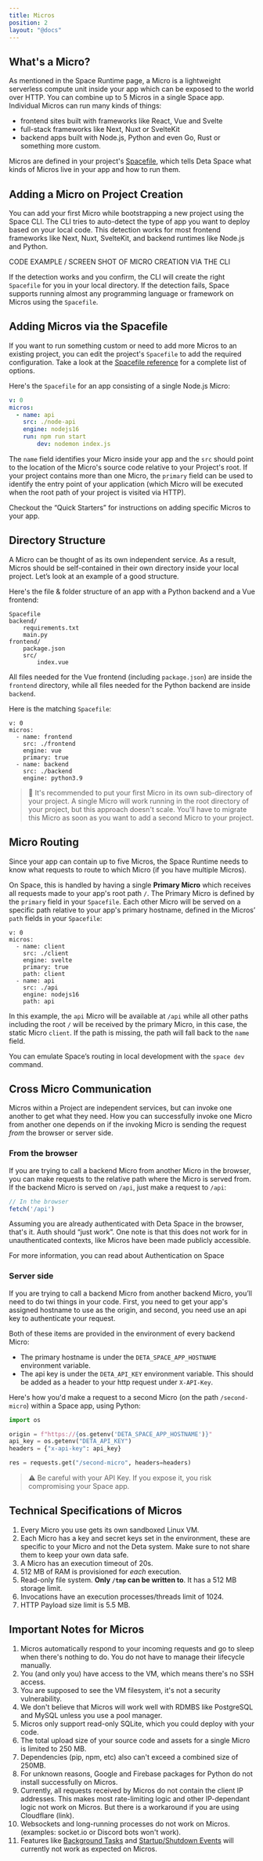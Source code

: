 ```yaml
---
title: Micros
position: 2
layout: "@docs"
---
```


## What's a Micro?

As mentioned in the Space Runtime page, a Micro is a lightweight serverless compute unit inside your app which can be exposed to the world over HTTP. You can combine up to 5 Micros in a single Space app. Individual Micros can run many kinds of things:

- frontend sites built with frameworks like React, Vue and Svelte
- full-stack frameworks like Next, Nuxt or SvelteKit
- backend apps built with Node.js, Python and even Go, Rust or something more custom.

Micros are defined in your project's [Spacefile](https://www.notion.so/docs/en/reference/spacefile), which tells Deta Space what kinds of Micros live in your app and how to run them.

## Adding a Micro on Project Creation

You can add your first Micro while bootstrapping a new project using the Space CLI. The CLI tries to auto-detect the type of app you want to deploy based on your local code. This detection works for most frontend frameworks like Next, Nuxt, SvelteKit, and backend runtimes like Node.js and Python.

CODE EXAMPLE / SCREEN SHOT OF MICRO CREATION VIA THE CLI

If the detection works and you confirm, the CLI will create the right `Spacefile` for you in your local directory. If the detection fails, Space supports running almost any programming language or framework on Micros using the `Spacefile`.

## Adding Micros via the Spacefile

If you want to run something custom or need to add more Micros to an existing project, you can edit the project's `Spacefile` to add the required configuration. Take a look at the [Spacefile reference](https://www.notion.so/docs/en/reference/spacefile) for a complete list of options.

Here's the `Spacefile` for an app consisting of a single Node.js Micro:

```yaml
v: 0
micros:
  - name: api
    src: ./node-api
    engine: nodejs16
    run: npm run start
		dev: nodemon index.js
```

The `name` field identifies your Micro inside your app and the `src` should point to the location of the Micro's source code relative to your Project's root. If your project contains more than one Micro, the `primary` field can be used to identify the entry point of your application (which Micro will be executed when the root path of your project is visited via HTTP).

Checkout the “Quick Starters” for instructions on adding specific Micros to your app.

## Directory Structure

A Micro can be thought of as its own independent service. As a result, Micros should be self-contained in their own directory inside your local project.  Let’s look at an example of a good structure.

Here's the file & folder structure of an app with a Python backend and a Vue frontend:

```
Spacefile
backend/
    requirements.txt
    main.py
frontend/
    package.json
    src/
        index.vue
```

All files needed for the Vue frontend (including `package.json`) are inside the `frontend` directory, while all files needed for the Python backend are inside `backend`.

Here is the matching `Spacefile`:

```
v: 0
micros:
  - name: frontend
    src: ./frontend
    engine: vue
    primary: true
  - name: backend
    src: ./backend
    engine: python3.9

```

> 🔑 It's recommended to put your first Micro in its own sub-directory of your project. A single Micro will work running in the root directory of your project, but this approach doesn't scale. You'll have to migrate this Micro as soon as you want to add a second Micro to your project.
> 

## Micro Routing

Since your app can contain up to five Micros, the Space Runtime needs to know what requests to route to which Micro (if you have multiple Micros).

On Space, this is handled by having a single **Primary Micro** which receives all requests made to your app's root path `/`. The Primary Micro is defined by the `primary` field in your `Spacefile`. Each other Micro will be served on a specific path relative to your app's primary hostname, defined in the Micros’ `path` fields in your `Spacefile`:

```
v: 0
micros:
  - name: client
    src: ./client
    engine: svelte
    primary: true
    path: client
  - name: api
    src: ./api
    engine: nodejs16
    path: api

```

In this example, the `api` Micro will be available at `/api` while all other paths including the root `/` will be received by the primary Micro, in this case, the static Micro `client`. If the path is missing, the path will fall back to the `name` field.

You can emulate Space’s routing in local development with the `space dev` command.

## Cross Micro Communication

Micros within a Project are independent services, but can invoke one another to get what they need. How you can successfully invoke one Micro from another one depends on if the invoking Micro is sending the request *from* the browser or server side.

### From the browser

If you are trying to call a backend Micro from another Micro in the browser, you can make requests to the relative path where the Micro is served from. If the backend Micro is served on `/api`, just make a request to `/api`:

```jsx
// In the browser
fetch('/api')
```

Assuming you are already authenticated with Deta Space in the browser, that's it. Auth should “just work”.  One note is that this does not work for in unauthenticated contexts, like Micros have been made publicly accessible.

For more information, you can read about Authentication on Space

### Server side

If you are trying to call a backend Micro from another backend Micro, you’ll need to do twi things in your code. First, you need to get your app's assigned hostname to use as the origin, and second, you need use an api key to authenticate your request.

Both of these items are provided in the environment of every backend Micro:

- The primary hostname is under the `DETA_SPACE_APP_HOSTNAME` environment variable.
- The api key is under the `DETA_API_KEY` environment variable. This should be added as a header to your http request under `X-API-Key`.

Here's how you'd make a request to a second Micro (on the path `/second-micro`) within a Space app, using Python:

```python
import os

origin = f"https://{os.getenv('DETA_SPACE_APP_HOSTNAME')}"
api_key = os.getenv("DETA_API_KEY")
headers = {"x-api-key": api_key}

res = requests.get("/second-micro", headers=headers)

```

> ⚠️ Be careful with your API Key. If you expose it, you risk compromising your Space app.
> 

## Technical Specifications of Micros

1. Every Micro you use gets its own sandboxed Linux VM.
2. Each Micro has a key and secret keys set in the environment, these are specific to your Micro and not the Deta system. Make sure to not share them to keep your own data safe.
3. A Micro has an execution timeout of 20s. 
4. 512 MB of RAM is provisioned for *each* execution.
5. Read-only file system. **Only `/tmp` can be written to**. It has a 512 MB storage limit.
6. Invocations have an execution processes/threads limit of 1024.
7. HTTP Payload size limit is 5.5 MB.

## Important Notes for Micros

1. Micros automatically respond to your incoming requests and go to sleep when there's nothing to do. You do not have to manage their lifecycle manually.
2. You (and only you) have access to the VM, which means there's no SSH access.
3. You are supposed to see the VM filesystem, it's not a security vulnerability.
4. We don't believe that Micros will work well with RDMBS like PostgreSQL and MySQL unless you use a pool manager.
5. Micros only support read-only SQLite, which you could deploy with your code.
6. The total upload size of your source code and assets for a single Micro is limited to 250 MB.
7. Dependencies (pip, npm, etc) also can't exceed a combined size of 250MB.
8. For unknown reasons, Google and Firebase packages for Python do not install successfully on Micros.
9. Currently, all requests received by Micros do not contain the client IP addresses. This makes most rate-limiting logic and other IP-dependant logic not work on Micros. But there is a workaround if you are using Cloudflare (link).
10. Websockets and long-running processes do not work on Micros. (examples: socket.io or Discord bots won't work).
11. Features like [Background Tasks](https://www.starlette.io/background/) and [Startup/Shutdown Events](https://www.starlette.io/events/) will currently not work as expected on Micros.